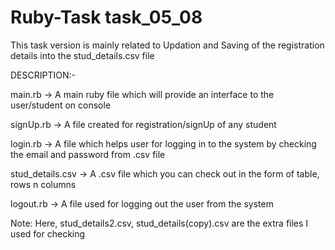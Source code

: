 # Ruby-Task task_05_08
This task version is mainly related to Updation and Saving of the registration details into the stud_details.csv file

DESCRIPTION:-

main.rb -> A main ruby file which will provide an interface to the user/student on console

signUp.rb -> A file created for registration/signUp of any student

login.rb -> A file which helps user for logging in to the system by checking the email and password from .csv file

stud_details.csv -> A .csv file which you can check out in the form of table, rows n columns

logout.rb -> A file used for logging out the user from the system

Note:  Here, stud_details2.csv, stud_details(copy).csv are the extra files I used for checking 
